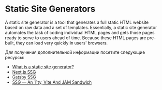 # Static Site Generators

A static site generator is a tool that generates a full static HTML website based on raw data and a set of templates. Essentially, a static site generator automates the task of coding individual HTML pages and gets those pages ready to serve to users ahead of time. Because these HTML pages are pre-built, they can load very quickly in users' browsers.

Для получения дополнительной информации посетите следующие ресурсы:

- [What is a static site generator?](https://www.cloudflare.com/learning/performance/static-site-generator/)
- [Next.js SSG](https://nextjs.org/docs/advanced-features/static-html-export)
- [Gatsby SSG](https://www.gatsbyjs.com/docs/glossary/static-site-generator/)
- [SSG — An 11ty, Vite And JAM Sandwich](https://www.smashingmagazine.com/2021/10/building-ssg-11ty-vite-jam-sandwich/)

